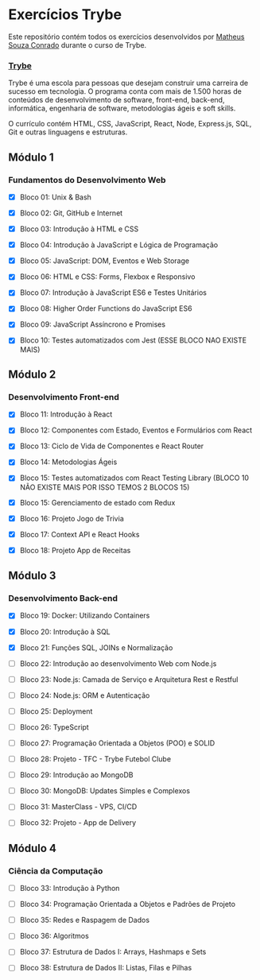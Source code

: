 # Exercícios Trybe
Este repositório contém todos os exercícios desenvolvidos por [Matheus Souza Conrado](https://www.linkedin.com/in/msconrado/) durante o curso de Trybe.

### [Trybe](https://www.betrybe.com/) 

Trybe é uma escola para pessoas que desejam construir uma carreira de sucesso em tecnologia. O programa conta com mais de 1.500 horas de conteúdos de desenvolvimento de software, front-end, back-end, informática, engenharia de software, metodologias ágeis e soft skills.

O currículo contém HTML, CSS, JavaScript, React, Node, Express.js, SQL, Git e outras linguagens e estruturas.

## Módulo 1 

### Fundamentos do Desenvolvimento Web

- [X] Bloco 01:  Unix & Bash 

- [X] Bloco 02:  Git, GitHub e Internet 

- [X] Bloco 03:  Introdução à HTML e CSS

- [X] Bloco 04:  Introdução à JavaScript e Lógica de Programação

- [X] Bloco 05:  JavaScript: DOM, Eventos e Web Storage

- [X] Bloco 06:  HTML e CSS: Forms, Flexbox e Responsivo

- [X] Bloco 07:  Introdução à JavaScript ES6 e Testes Unitários

- [X] Bloco 08:  Higher Order Functions do JavaScript ES6

- [X] Bloco 09:  JavaScript Assíncrono e Promises

- [X] Bloco 10:  Testes automatizados com Jest (ESSE BLOCO NAO EXISTE MAIS)

## Módulo 2
    
### Desenvolvimento Front-end
    
- [X] Bloco 11:  Introdução à React

- [X] Bloco 12:  Componentes com Estado, Eventos e Formulários com React

- [X] Bloco 13:  Ciclo de Vida de Componentes e React Router

- [X] Bloco 14:  Metodologias Ágeis

- [X] Bloco 15:  Testes automatizados com React Testing Library (BLOCO 10 NÃO EXISTE MAIS POR ISSO TEMOS 2 BLOCOS 15)

- [X] Bloco 15:  Gerenciamento de estado com Redux

- [X] Bloco 16:  Projeto Jogo de Trivia

- [X] Bloco 17:  Context API e React Hooks

- [X] Bloco 18:  Projeto App de Receitas

## Módulo 3
    
### Desenvolvimento Back-end
  
- [X] Bloco 19:  Docker: Utilizando Containers

- [X] Bloco 20:  Introdução à SQL

- [X] Bloco 21:  Funções SQL, JOINs e Normalização

- [ ] Bloco 22:  Introdução ao desenvolvimento Web com Node.js

- [ ] Bloco 23:  Node.js: Camada de Serviço e Arquitetura Rest e Restful

- [ ] Bloco 24:  Node.js: ORM e Autenticação

- [ ] Bloco 25:  Deployment

- [ ] Bloco 26:  TypeScript

- [ ] Bloco 27:  Programação Orientada a Objetos (POO) e SOLID

- [ ] Bloco 28:  Projeto - TFC - Trybe Futebol Clube

- [ ] Bloco 29:  Introdução ao MongoDB

- [ ] Bloco 30:  MongoDB: Updates Simples e Complexos

- [ ] Bloco 31:  MasterClass - VPS, CI/CD

- [ ] Bloco 32:  Projeto - App de Delivery

## Módulo 4
    
### Ciência da Computação

- [ ] Bloco 33:  Introdução à Python

- [ ] Bloco 34:  Programação Orientada a Objetos e Padrões de Projeto

- [ ] Bloco 35:  Redes e Raspagem de Dados

- [ ] Bloco 36:  Algoritmos 

- [ ] Bloco 37:  Estrutura de Dados I: Arrays, Hashmaps e Sets

- [ ] Bloco 38:  Estrutura de Dados II: Listas, Filas e Pilhas
